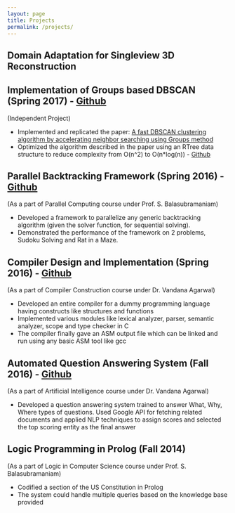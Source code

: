 ```yaml
---
layout: page
title: Projects
permalink: /projects/
---
```

## Domain Adaptation for Singleview 3D Reconstruction


## Implementation of Groups based DBSCAN (Spring 2017) - [Github](https://github.com/AdityaAS/GroupDBSCAN)
(Independent Project)
- Implemented and replicated the paper: [A fast DBSCAN clustering algorithm by accelerating neighbor searching using Groups method](https://dl.acm.org/citation.cfm?id=2952211)
- Optimized the algorithm described in the paper using an RTree data structure to reduce complexity from O(n^2) to O(n\*log(n)) - [Github](https://github.com/AdityaAS/GroupRTree)

## Parallel Backtracking Framework (Spring 2016) - [Github]()
(As a part of Parallel Computing course under Prof. S. Balasubramaniam)
- Developed a framework to parallelize any generic backtracking algorithm (given the solver function, for sequential solving).
- Demonstrated the performance of the framework on 2 problems, Sudoku Solving and Rat in a Maze. 

## Compiler Design and Implementation (Spring 2016) - [Github](https://github.com/AdityaAS/CompilerConstruction)
(As a part of Compiler Construction course under Dr. Vandana Agarwal)
- Developed an entire compiler for a dummy programming language having constructs like structures and functions
- Implemented various modules like lexical analyzer, parser, semantic analyzer, scope and type checker in C
- The compiler finally gave an ASM output file which can be linked and run using any basic ASM tool like gcc

## Automated Question Answering System (Fall 2016) - [Github](https://github.com/AdityaAS/Question-Answering-System)
(As a part of Artificial Intelligence course under Dr. Vandana Agarwal)
- Developed a question answering system trained to answer What, Why, Where types of questions. Used Google API for fetching related documents and applied NLP techniques to assign scores and selected the top scoring entity as the final answer

## Logic Programming in Prolog (Fall 2014)
(As a part of Logic in Computer Science course under Prof. S. Balasubramaniam)
- Codified a section of the US Constitution in Prolog
- The system could handle multiple queries based on the knowledge base provided